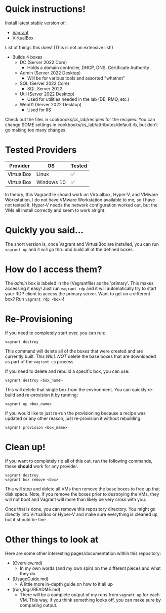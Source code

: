 # Quick instructions!

Install latest stable version of:
- [Vagrant](https://vagrantup.com)
- [VirtualBox](https://virtualbox.org)

List of things this does! (This is not an extensive list!)
- Builds 4 boxes
  - DC (Server 2022 Core)
    - Holds a domain controller, DHCP, DNS, Certificate Authority
  - Admin (Server 2022 Desktop)
    - Will be for various tools and assorted "whatnot"
  - SQL (Server 2022 Core)
    - SQL Server 2022
  - Util (Server 2022 Desktop)
    - Used for utilities needed in the lab (DE, RMQ, etc.)
  - Web01 (Server 2022 Desktop)
    - Used for IIS
	
Check out the files in cookbooks/cs_lab/recipies for the recipies. You can change SOME settings in cookbooks/cs_lab/attributes/default.rb, but don't go making too many changes.

# Tested Providers
| Provider | OS | Tested |
| ---------|----|--------|
| VirtualBox | Linux | ✅ |
| VirtualBox | Windows 10 | ✅ |

In theory, this Vagrantfile should work on Virtualbox, Hyper-V, and VMware Workstation. I do not have VMware Workstation available to me, so I have not tested it. Hyper-V needs the network configuration worked out, but the VMs all install correctly and seem to work alright.

# Quickly you said...
The short version is, once Vagrant and VirtualBox are installed, you can run `vagrant up` and it will go thru and build all of the defined boxes.

# How do I access them?
The _admin_ box is labeled in the (Vagrantfile) as the 'primary'. This makes accessing it easy! Just run `vagrant rdp` and it will automatically try to start your RDP client to access the primary server. Want to get on a different box? Run `vagrant rdp <box>`!

# Re-Provisioning
If you need to completely start over, you can run:
```
vagrant destroy
```
This command will delete all of the boxes that were created and are currently built. This *WILL NOT* delete the base boxes that are downloaded as part of the `vagrant up` process.

If you need to delete and rebuild a specific box, you can use:
```
vagrant destroy <box_name>
```
This will delete that single box from the environment. You can quickly re-build and re-provision it by running:
```
vagrant up <box_name>
```

If you would like to just re-run the provisioning because a recipe was updated or any other reason, just re-provision it without rebuilding:
```
vagrant provision <box_name>
```

# Clean up!
If you want to completely rip all of this out, run the following commands, these **should** work for any provider.
```
vagrant destroy
vagrant box remove <box>
```

This will stop and delete all VMs then remove the base boxes to free up that disk space. Note, if you remove the boxes prior to destroying the VMs, they will not boot and Vagrant will more than likely be very cross with you.

Once that is done, you can remove this repository directory. You might go directly into VirtualBox or Hyper-V and make sure everything is cleaned up, but it should be fine.

# Other things to look at
Here are some other interesting pages/documentation within this repository:
- (Overview.md)
  - In my own words (and my own spin) on the different pieces and what they do. 
- (UsageGuide.md)
  - A little more in-depth guide on how to it all up
- (run_logs/README.md)
  - There will be a complete output of my runs from `vagrant up` for each VM. This way, if you think something looks off, you can make sure by comparing output. 
